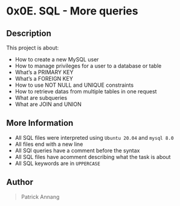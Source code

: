 # 0x0E. SQL - More queries

## Description

This project is about:

* How to create a new MySQL user
* How to manage privileges for a user to a database or table
* What’s a PRIMARY KEY
* What’s a FOREIGN KEY
* How to use NOT NULL and UNIQUE constraints
* How to retrieve datas from multiple tables in one request
* What are subqueries
* What are JOIN and UNION

## More Information

* All SQL files were interpreted using `Ubuntu 20.04` and `mysql 8.0`
* All files end with a new line
* All SQl queries have a comment before the syntax
* All SQL files have acomment describing what the task is about
* All SQL keywords are in `UPPERCASE`

## Author

> Patrick Annang
